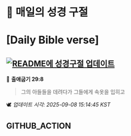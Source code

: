 # 🙏 매일의 성경 구절
# [Daily Bible verse]
## [![README에 성경구절 업데이트](https://github.com/DONGSUKA/first_test/actions/workflows/update-readme-bible.yml/badge.svg)](https://github.com/DONGSUKA/first_test/actions/workflows/update-readme-bible.yml)
<!-- START_BIBLE_VERSE -->
📖 **출애굽기 29:8**
> 그의 아들들을 데려다가 그들에게 속옷을 입히고

🕊️ _업데이트 시각: 2025-09-08 15:14:45 KST_
  <!-- END_BIBLE_VERSE -->
## GITHUB_ACTION

